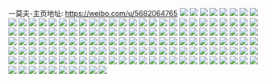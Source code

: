 一莫夫-主页地址: https://weibo.com/u/5682064765 
![](https://wx4.sinaimg.cn/mw2000/006cxmBTgy1h9oh38yadtj32822yqnpg.jpg) 
![](https://wx4.sinaimg.cn/mw2000/006cxmBTgy1h9lwmk7zllj31sc2dsnpe.jpg) 
![](https://wx4.sinaimg.cn/mw2000/006cxmBTgy1h9lwmngc0nj31sc2dse81.jpg) 
![](https://wx4.sinaimg.cn/mw2000/006cxmBTgy1h9lwmry8lkj31sc2dshdt.jpg) 
![](https://wx4.sinaimg.cn/mw2000/006cxmBTgy1h9lwmvym44j31sc2dsb2a.jpg) 
![](https://wx4.sinaimg.cn/mw2000/006cxmBTgy1h9kt82zxysj32c0340e82.jpg) 
![](https://wx4.sinaimg.cn/mw2000/006cxmBTgy1h9jujquedwj32c034wx6p.jpg) 
![](https://wx4.sinaimg.cn/mw2000/006cxmBTgy1h9jul09msej32c0340e84.jpg) 
![](https://wx4.sinaimg.cn/mw2000/006cxmBTgy1h9jul4fn0aj324b2uke81.jpg) 
![](https://wx4.sinaimg.cn/mw2000/006cxmBTgy1h9in2pl9yrj33402c01kz.jpg) 
![](https://wx4.sinaimg.cn/mw2000/006cxmBTgy1h9in2oaeiej33402d5u0y.jpg) 
![](https://wx4.sinaimg.cn/mw2000/006cxmBTgy1h90t1ffcjaj30wr1m8az1.jpg) 
![](https://wx4.sinaimg.cn/mw2000/006cxmBTgy1h90t1hpt40j30u01hcwuh.jpg) 
![](https://wx4.sinaimg.cn/mw2000/006cxmBTgy1h90t1kvlxsj32c0340e83.jpg) 
![](https://wx4.sinaimg.cn/mw2000/006cxmBTgy1h90t1it1bmj30ut1534ey.jpg) 
![](https://wx4.sinaimg.cn/mw2000/006cxmBTgy1h90t1jos1zj30u0140aso.jpg) 
![](https://wx4.sinaimg.cn/mw2000/006cxmBTgy1h90t1eg9lpj30wr1m87gk.jpg) 
![](https://wx4.sinaimg.cn/mw2000/006cxmBTgy1h90t1gbie6j30wr1m84md.jpg) 
![](https://wx4.sinaimg.cn/mw2000/006cxmBTgy1h90t1gs873j30wr1z0gtx.jpg) 
![](https://wx4.sinaimg.cn/mw2000/006cxmBTgy1h90t1db86ej32c0340kjn.jpg) 
![](https://wx4.sinaimg.cn/mw2000/006cxmBTgy1h8rvrshgr2j31gq36cx6p.jpg) 
![](https://wx4.sinaimg.cn/mw2000/006cxmBTgy1h8rvrudaa5j316f36cx6p.jpg) 
![](https://wx4.sinaimg.cn/mw2000/006cxmBTgy1h8rvrq14szj31ch36chdu.jpg) 
![](https://wx4.sinaimg.cn/mw2000/006cxmBTgy1h8rvrwnhv3j31bp36c1ky.jpg) 
![](https://wx4.sinaimg.cn/mw2000/006cxmBTgy1h8r6lneyzgj32c02c0qv6.jpg) 
![](https://wx4.sinaimg.cn/mw2000/006cxmBTgy1h8r6lpey1aj30sg1kw4qp.jpg) 
![](https://wx4.sinaimg.cn/mw2000/006cxmBTgy1h8r6lnw2gsj30wr0wrjvx.jpg) 
![](https://wx4.sinaimg.cn/mw2000/006cxmBTgy1h8r6luge5xj30eu0eugot.jpg) 
![](https://wx4.sinaimg.cn/mw2000/006cxmBTgy1h8r6ltvpmoj32c02c04qr.jpg) 
![](https://wx4.sinaimg.cn/mw2000/006cxmBTgy1h8r6lv7lpnj30tz0tzqc1.jpg) 
![](https://wx4.sinaimg.cn/mw2000/006cxmBTgy1h8r6lf8ta8j32c02c0b2a.jpg) 
![](https://wx4.sinaimg.cn/mw2000/006cxmBTgy1h8r6lvopj1j30k00zkq85.jpg) 
![](https://wx4.sinaimg.cn/mw2000/006cxmBTgy1h89n8zkyefj31ql2bg4qp.jpg) 
![](https://wx4.sinaimg.cn/mw2000/006cxmBTgy1h786703qr1j31mj1mj1jd.jpg) 
![](https://wx4.sinaimg.cn/mw2000/006cxmBTly1h6sjbxt9vpj32c02c04qq.jpg) 
![](https://wx4.sinaimg.cn/mw2000/006cxmBTgy1h6ptw6fdlhj30u01t1mzq.jpg) 
![](https://wx4.sinaimg.cn/mw2000/006cxmBTgy1h6jcw5f7v6j321k21k4qr.jpg) 
![](https://wx4.sinaimg.cn/mw2000/006cxmBTgy1h6jcwac9pvj30u00uladt.jpg) 
![](https://wx4.sinaimg.cn/mw2000/006cxmBTgy1h6e92sdmb7j30u00ul3zc.jpg) 
![](https://wx4.sinaimg.cn/mw2000/006cxmBTgy1h6662z6n5vj30u0190jv9.jpg) 
![](https://wx4.sinaimg.cn/mw2000/006cxmBTgy1h6515r5gznj30u01hcq8z.jpg) 
![](https://wx4.sinaimg.cn/mw2000/006cxmBTgy1h5xa3l4knvj30u014041l.jpg) 
![](https://wx4.sinaimg.cn/mw2000/006cxmBTgy1h5xa3ln5h8j30u014141g.jpg) 
![](https://wx4.sinaimg.cn/mw2000/006cxmBTgy1h5xa3m0yqwj30u01400uw.jpg) 
![](https://wx4.sinaimg.cn/mw2000/006cxmBTgy1h5xa3me2otj30u0140acc.jpg) 
![](https://wx4.sinaimg.cn/mw2000/006cxmBTgy1h5w8olc88sj30u00u07ap.jpg) 
![](https://wx4.sinaimg.cn/mw2000/006cxmBTgy1h5w8olpjrgj30u0140dlk.jpg) 
![](https://wx4.sinaimg.cn/mw2000/006cxmBTgy1h5w8om5ydmj30tu0tumz4.jpg) 
![](https://wx4.sinaimg.cn/mw2000/006cxmBTgy1h5w8omg8p3j30n00ncdiz.jpg) 
![](https://wx4.sinaimg.cn/mw2000/006cxmBTgy1h5w8okw3zxj30u00u0wkq.jpg) 
![](https://wx4.sinaimg.cn/mw2000/006cxmBTgy1h5w8omyl0hj30u60u078o.jpg) 
![](https://wx4.sinaimg.cn/mw2000/006cxmBTgy1h5w8onb4r7j30n00n0q5p.jpg) 
![](https://wx4.sinaimg.cn/mw2000/006cxmBTgy1h5w8ool26aj30u00u0tb5.jpg) 
![](https://wx4.sinaimg.cn/mw2000/006cxmBTgy1h5ujesuz0fj324835n0wp.jpg) 
![](https://wx4.sinaimg.cn/mw2000/006cxmBTgy1h5ujevtnw8j324736mgrm.jpg) 
![](https://wx4.sinaimg.cn/mw2000/006cxmBTgy1h5ujezcma5j324736btd4.jpg) 
![](https://wx4.sinaimg.cn/mw2000/006cxmBTgy1h5ujf21y8kj324836cgp2.jpg) 
![](https://wx4.sinaimg.cn/mw2000/006cxmBTgy1h5ujf2ob6bj30n00yiq7s.jpg) 
![](https://wx4.sinaimg.cn/mw2000/006cxmBTgy1h5ujf5elpcj324636chdu.jpg) 
![](https://wx4.sinaimg.cn/mw2000/006cxmBTgy1h5r0is7ocej31sc2dsnmg.jpg) 
![](https://wx4.sinaimg.cn/mw2000/006cxmBTgy1h5r0iqkez6j31q32asb29.jpg) 
![](https://wx4.sinaimg.cn/mw2000/006cxmBTgy1h5r0ieqkuej31sc2dsb29.jpg) 
![](https://wx4.sinaimg.cn/mw2000/006cxmBTgy1h5oyvq13mgj324836cqm4.jpg) 
![](https://wx4.sinaimg.cn/mw2000/006cxmBTgy1h5oyw48bomj324836cqs1.jpg) 
![](https://wx4.sinaimg.cn/mw2000/006cxmBTgy1h5oywf0e28j324836c7wj.jpg) 
![](https://wx4.sinaimg.cn/mw2000/006cxmBTgy1h5oywrrstsj324836cal4.jpg) 
![](https://wx4.sinaimg.cn/mw2000/006cxmBTgy1h5ovd1mex1j31sc2dskjl.jpg) 
![](https://wx4.sinaimg.cn/mw2000/006cxmBTgy1h5msyd00qdj30m016pdq1.jpg) 
![](https://wx4.sinaimg.cn/mw2000/006cxmBTgy1h5msydvv57j31ec1ecwqh.jpg) 
![](https://wx4.sinaimg.cn/mw2000/006cxmBTgy1h5msydeyoej30qo1hdap8.jpg) 
![](https://wx4.sinaimg.cn/mw2000/006cxmBTgy1h5msye6khej30ih0jwmzm.jpg) 
![](https://wx4.sinaimg.cn/mw2000/006cxmBTgy1h5msyfj574j32qm25bx6p.jpg) 
![](https://wx4.sinaimg.cn/mw2000/006cxmBTgy1h5msyhotynj30u0140wky.jpg) 
![](https://wx4.sinaimg.cn/mw2000/006cxmBTgy1h5msyjntonj30xc3jou0x.jpg) 
![](https://wx4.sinaimg.cn/mw2000/006cxmBTgy1h5msyk8p5uj30n014wjxb.jpg) 
![](https://wx4.sinaimg.cn/mw2000/006cxmBTgy1h5msywiivsj30u01hck4w.jpg) 
![](https://wx4.sinaimg.cn/mw2000/006cxmBTgy1h5910zoamrj31sc2ds1ky.jpg) 
![](https://wx4.sinaimg.cn/mw2000/006cxmBTgy1h5910wrhw6j31sc2dsx6p.jpg) 
![](https://wx4.sinaimg.cn/mw2000/006cxmBTgy1h54k7pwwy2j31sc2ds1kx.jpg) 
![](https://wx4.sinaimg.cn/mw2000/006cxmBTgy1h54keu1s8rj31sc2dsb29.jpg) 
![](https://wx4.sinaimg.cn/mw2000/006cxmBTgy1h54k7ogtanj32by340u0x.jpg) 
![](https://wx4.sinaimg.cn/mw2000/006cxmBTgy1h54kevetg5j31sc2dskjl.jpg) 
![](https://wx4.sinaimg.cn/mw2000/006cxmBTgy1h4zrdscugdj32c0340hdv.jpg) 
![](https://wx4.sinaimg.cn/mw2000/006cxmBTgy1h4zrdu6h79j32c0340b2b.jpg) 
![](https://wx4.sinaimg.cn/mw2000/006cxmBTgy1h4zrdw8skej32c0340hdv.jpg) 
![](https://wx4.sinaimg.cn/mw2000/006cxmBTgy1h4zrdxxdvxj32c0340hdv.jpg) 
![](https://wx4.sinaimg.cn/mw2000/006cxmBTgy1h4zrdznpm6j32c03404qq.jpg) 
![](https://wx4.sinaimg.cn/mw2000/006cxmBTgy1h4r8g7gh1pj32c03401kz.jpg) 
![](https://wx4.sinaimg.cn/mw2000/006cxmBTgy1h4r8gdptkij32c03404qr.jpg) 
![](https://wx4.sinaimg.cn/mw2000/006cxmBTgy1h4r8g8tosqj32c0340b2a.jpg) 
![](https://wx4.sinaimg.cn/mw2000/006cxmBTgy1h4r8g2vc87j32c0340b29.jpg) 
![](https://wx4.sinaimg.cn/mw2000/006cxmBTgy1h4r8g4dedhj32c0340b2a.jpg) 
![](https://wx4.sinaimg.cn/mw2000/006cxmBTgy1h4r8gb8jgvj32c03404qr.jpg) 
![](https://wx4.sinaimg.cn/mw2000/006cxmBTgy1h4leoe40vqj31rn2dsqv5.jpg) 
![](https://wx4.sinaimg.cn/mw2000/006cxmBTgy1h4leof24gwj32c02c01ky.jpg) 
![](https://wx4.sinaimg.cn/mw2000/006cxmBTgy1h4leoc0trzj31sc2dse81.jpg) 
![](https://wx4.sinaimg.cn/mw2000/006cxmBTgy1h4leole5jxj31sc2dsb29.jpg) 
![](https://wx4.sinaimg.cn/mw2000/006cxmBTgy1h4leom3u4lj31sc2ds7wh.jpg) 
![](https://wx4.sinaimg.cn/mw2000/006cxmBTgy1h4izw4yjaij32yo280kjn.jpg) 
![](https://wx4.sinaimg.cn/mw2000/006cxmBTgy1h4izw96ga2j32ef1stkjl.jpg) 
![](https://wx4.sinaimg.cn/mw2000/006cxmBTgy1h4izwas5ahj334022o4qr.jpg) 
![](https://wx4.sinaimg.cn/mw2000/006cxmBTgy1h4izwc1z9lj32802yoe82.jpg) 
![](https://wx4.sinaimg.cn/mw2000/006cxmBTgy1h4izwctcgwj31oe28jb29.jpg) 
![](https://wx4.sinaimg.cn/mw2000/006cxmBTgy1h4izw5zid3j31ia1hyh90.jpg) 
![](https://wx4.sinaimg.cn/mw2000/006cxmBTgy1h4izw8atarj333z2bz4qr.jpg) 
![](https://wx4.sinaimg.cn/mw2000/006cxmBTgy1h4izwdx337j31sc2dsb2a.jpg) 
![](https://wx4.sinaimg.cn/mw2000/006cxmBTgy1h4izx1kmquj32dc35shdv.jpg) 
![](https://wx4.sinaimg.cn/mw2000/006cxmBTgy1h4izx60h0qj31bn1rj7tx.jpg) 
![](https://wx4.sinaimg.cn/mw2000/006cxmBTgy1h4izw2b31zj31sc2dsb29.jpg) 
![](https://wx4.sinaimg.cn/mw2000/006cxmBTgy1h4izypgp05j33402c0u0z.jpg) 
![](https://wx4.sinaimg.cn/mw2000/006cxmBTgy1h4izyqf886j31sc2dsqv5.jpg) 
![](https://wx4.sinaimg.cn/mw2000/006cxmBTgy1h4j006avgtj31vo2i87wi.jpg) 
![](https://wx4.sinaimg.cn/mw2000/006cxmBTgy1h4j007iksmj31sc2dsb29.jpg) 
![](https://wx4.sinaimg.cn/mw2000/006cxmBTgy1h4j008cvfqj331y2a21ky.jpg) 
![](https://wx4.sinaimg.cn/mw2000/006cxmBTgy1h4j004fcalj33402c07wj.jpg) 
![](https://wx4.sinaimg.cn/mw2000/006cxmBTgy1h4izsppi05j32dc35se83.jpg) 
![](https://wx4.sinaimg.cn/mw2000/006cxmBTgy1h4izt2wp77j334022oqv6.jpg) 
![](https://wx4.sinaimg.cn/mw2000/006cxmBTgy1h4izt07g0xj32dc35skjn.jpg) 
![](https://wx4.sinaimg.cn/mw2000/006cxmBTgy1h4izsl8ds4j32dc35se83.jpg) 
![](https://wx4.sinaimg.cn/mw2000/006cxmBTgy1h4izt8h8imj32ar32dkjm.jpg) 
![](https://wx4.sinaimg.cn/mw2000/006cxmBTgy1h4izt6s1brj32dc35skjn.jpg) 
![](https://wx4.sinaimg.cn/mw2000/006cxmBTgy1h4izt1o1mzj334022o7wj.jpg) 
![](https://wx4.sinaimg.cn/mw2000/006cxmBTgy1h4izssxlb4j31s035su0y.jpg) 
![](https://wx4.sinaimg.cn/mw2000/006cxmBTgy1h4izt43i0xj334022ou0y.jpg) 
![](https://wx4.sinaimg.cn/mw2000/006cxmBTgy1h4iz3yakizj30sg16o4qp.jpg) 
![](https://wx4.sinaimg.cn/mw2000/006cxmBTgy1h4iz404ludj30sg1kwe7l.jpg) 
![](https://wx4.sinaimg.cn/mw2000/006cxmBTgy1h4iz40zykdj30sg11wwxv.jpg) 
![](https://wx4.sinaimg.cn/mw2000/006cxmBTgy1h4iz45pi4gj30zg1ba4b9.jpg) 
![](https://wx4.sinaimg.cn/mw2000/006cxmBTgy1h4iz46615sj31c2102e6o.jpg) 
![](https://wx4.sinaimg.cn/mw2000/006cxmBTgy1h4iz4827ppj32c0340qv5.jpg) 
![](https://wx4.sinaimg.cn/mw2000/006cxmBTgy1h4iz49p776j32c0340u0x.jpg) 
![](https://wx4.sinaimg.cn/mw2000/006cxmBTgy1h4iz4bfd9nj32c0340x6q.jpg) 
![](https://wx4.sinaimg.cn/mw2000/006cxmBTgy1h4iz4cvvclj33402c07wi.jpg) 
![](https://wx4.sinaimg.cn/mw2000/006cxmBTgy1h4iz426jxqj33402c0npe.jpg) 
![](https://wx4.sinaimg.cn/mw2000/006cxmBTgy1h4iz454s62j310s1d210d.jpg) 
![](https://wx4.sinaimg.cn/mw2000/006cxmBTgy1h4iyy9hvjbj31sc2dstya.jpg) 
![](https://wx4.sinaimg.cn/mw2000/006cxmBTgy1h4iyyaer7bj31sc2ds1kx.jpg) 
![](https://wx4.sinaimg.cn/mw2000/006cxmBTgy1h4iyyb80yoj31nx27w1kx.jpg) 
![](https://wx4.sinaimg.cn/mw2000/006cxmBTgy1h4iyyc4ha0j31kw2dcb29.jpg) 
![](https://wx4.sinaimg.cn/mw2000/006cxmBTgy1h4iyydkbwqj31kw2dcu0x.jpg) 
![](https://wx4.sinaimg.cn/mw2000/006cxmBTgy1h4iyyf641pj33402c0hdv.jpg) 
![](https://wx4.sinaimg.cn/mw2000/006cxmBTgy1h4iyygxu71j31jq2bmx6p.jpg) 
![](https://wx4.sinaimg.cn/mw2000/006cxmBTgy1h4iyyi6w71j31cr2144qp.jpg) 
